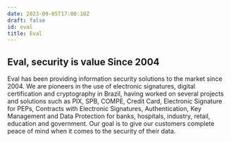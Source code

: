 ```yaml
---
date: 2023-09-05T17:00:10Z
draft: false
id: eval
title: Eval
---
```


## Eval, security is value Since 2004

Eval has been providing information security solutions to the market since 2004.
We are pioneers in the use of electronic signatures, digital certification and cryptography in Brazil, having worked on several projects and solutions such as PIX, SPB, COMPE, Credit Card, Electronic Signature for PEPs, Contracts with Electronic Signatures, Authentication, Key Management and Data Protection for banks, hospitals, industry, retail, education and government. Our goal is to give our customers complete peace of mind when it comes to the security of their data.
